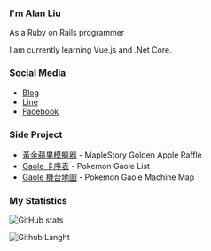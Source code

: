 <!--  github stats
  <img src="https://github-readme-stats.vercel.app/api?username=Hi-Alan-Liu&show_icons=true&hide_border=true&text_color=999999&bg_color=0,27282200,0000000F">

  [![Hi-Alan-Liu github stats](
  https://github-readme-stats.vercel.app/api?username=Hi-Alan-Liu&show_icons=true&hide_border=true&text_color=999999&bg_color=0,27282200,0000000F
  )](https://github.com/Hi-Alan-Liu/github-readme-stats)

  # 標題顏色
  &title_color=eb1f6a
  # 文字顏色
  &text_color=999999
  # 背景顏色
  &bg_color=0,27282200,0000000F
  # 顯示ICON
  &show_icons=true
  # ICON 顏色
  &icon_color=e28905
  # 圓形邊框
  &hide_border=true
-->

### I'm Alan Liu

As a Ruby on Rails programmer

I am currently learning Vue.js and .Net Core.

### Social Media

- [Blog](https://hi-alan-liu.github.io/blog/)
- [Line](https://line.me/ti/p/bUHH742a3s)
- [Facebook](https://www.facebook.com/profile.php?id=100000406351114)

### Side Project

- [黃金蘋果模擬器](https://hi-alan-liu.github.io/golden-apple/) - MapleStory Golden Apple Raffle
- [Gaole 卡序表](https://hi-alan-liu.github.io/pokemon-gaole/) - Pokemon Gaole List
- [Gaole 機台地圖](https://hi-alan-liu.github.io/pokemon-gaole-map/) - Pokemon Gaole Machine Map

### My Statistics

![GitHub stats](https://github-readme-stats.vercel.app/api?username=Hi-Alan-Liu&show_icons=true&hide_border=true&text_color=999999&bg_color=0,27282200,0000000F)

![Github Langht](http://github-profile-summary-cards.vercel.app/api/cards/repos-per-language?username=Hi-Alan-Liu&theme=transparent&exclude=CSS,JavaScript)
<!--
**pa013971/pa013971** is a ✨ _special_ ✨ repository because its `README.md` (this file) appears on your GitHub profile.

Here are some ideas to get you started:

- 🔭 I’m currently working on ...
- 🌱 I’m currently learning ...
- 👯 I’m looking to collaborate on ...
- 🤔 I’m looking for help with ...
- 💬 Ask me about ...
- 📫 How to reach me: ...
- 😄 Pronouns: ...
- ⚡ Fun fact: ...
-->
